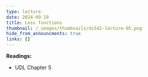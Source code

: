 ```yaml
---
type: lecture
date: 2024-09-18
title: Loss functions
thumbnail: /_images/thumbnails/ds542-lecture-05.png
hide_from_announcments: true
links: []
---
```

**Readings:**
- UDL Chapter 5

